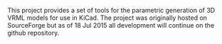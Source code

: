 This project provides a set of tools for the parametric
generation of 3D VRML models for use in KiCad. The project
was originally hosted on SourceForge but as of 18 Jul 2015
all development will continue on the github repository.

